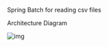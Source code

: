 Spring Batch for reading csv files

Architecture  Diagram

![img](https://github.com/himanshu136/spring-batch-example/assets/24771984/44e0e088-e6eb-46f8-85d6-6392c67b26a6)
